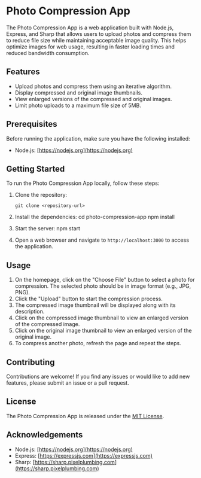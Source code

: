 # Photo Compression App

The Photo Compression App is a web application built with Node.js, Express, and Sharp that allows users to upload photos and compress them to reduce file size while maintaining acceptable image quality. This helps optimize images for web usage, resulting in faster loading times and reduced bandwidth consumption.

## Features

- Upload photos and compress them using an iterative algorithm.
- Display compressed and original image thumbnails.
- View enlarged versions of the compressed and original images.
- Limit photo uploads to a maximum file size of 5MB.

## Prerequisites

Before running the application, make sure you have the following installed:

- Node.js: [https://nodejs.org](https://nodejs.org)

## Getting Started

To run the Photo Compression App locally, follow these steps:

1. Clone the repository:
   ```shell
   git clone <repository-url>

2. Install the dependencies:
   cd photo-compression-app
   npm install


3. Start the server:
   npm start

4. Open a web browser and navigate to `http://localhost:3000` to access the application.

## Usage

1. On the homepage, click on the "Choose File" button to select a photo for compression. The selected photo should be in image format (e.g., JPG, PNG).
2. Click the "Upload" button to start the compression process.
3. The compressed image thumbnail will be displayed along with its description.
4. Click on the compressed image thumbnail to view an enlarged version of the compressed image.
5. Click on the original image thumbnail to view an enlarged version of the original image.
6. To compress another photo, refresh the page and repeat the steps.

## Contributing

Contributions are welcome! If you find any issues or would like to add new features, please submit an issue or a pull request.

## License

The Photo Compression App is released under the [MIT License](LICENSE).

## Acknowledgements

- Node.js: [https://nodejs.org](https://nodejs.org)
- Express: [https://expressjs.com](https://expressjs.com)
- Sharp: [https://sharp.pixelplumbing.com](https://sharp.pixelplumbing.com)



